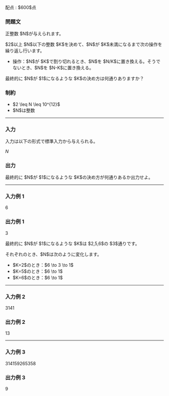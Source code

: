 
<div>

<span>

<span>

<p>
配点 : $600$点
</p>

<div>

<section>

### **問題文**

<p>
正整数 $N$が与えられます。
</p>

<p>
$2$以上 $N$以下の整数 $K$を決めて、$N$が $K$未満になるまで次の操作を繰り返し行います。
</p>

<ul>

<li>
操作：$N$が $K$で割り切れるとき、$N$を $N/K$に置き換える。そうでないとき、$N$を $N-K$に置き換える。
</li>

</ul>

<p>
最終的に $N$が $1$になるような $K$の決め方は何通りありますか？
</p>

</section>

</div>

<div>

<section>

### **制約**

<ul>

<li>
$2 \leq N \leq 10^{12}$
</li>

<li>
$N$は整数
</li>

</ul>

</section>

</div>

---

<div>

<div>

<section>

### **入力**

<p>
入力は以下の形式で標準入力から与えられる。
</p>

<div>

$N$
</div>

</section>

</div>

<div>

<section>

### **出力**

<p>
最終的に $N$が $1$になるような $K$の決め方が何通りあるか出力せよ。
</p>

</section>

</div>

</div>

---

<div>

<section>

### **入力例 1**

<div>

6

</div>

</section>

</div>

<div>

<section>

### **出力例 1**

<div>

3

</div>

<p>
最終的に $N$が $1$になるような $K$は $2,5,6$の $3$通りです。
</p>

<p>
それぞれのとき、$N$は次のように変化します。
</p>

<ul>

<li>
$K=2$のとき：$6 \to 3 \to 1$
</li>

<li>
$K=5$のとき：$6 \to 1$
</li>

<li>
$K=6$のとき：$6 \to 1$
</li>

</ul>

</section>

</div>

---

<div>

<section>

### **入力例 2**

<div>

3141

</div>

</section>

</div>

<div>

<section>

### **出力例 2**

<div>

13

</div>

</section>

</div>

---

<div>

<section>

### **入力例 3**

<div>

314159265358

</div>

</section>

</div>

<div>

<section>

### **出力例 3**

<div>

9

</div>

</section>

</div>

</span>

</span>

</div>
